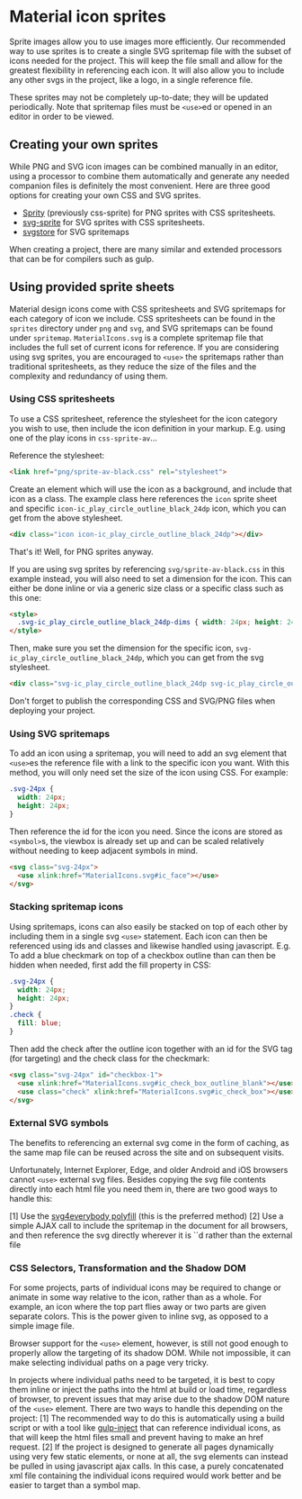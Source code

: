 # Material icon sprites

Sprite images allow you to use images more efficiently.
Our recommended way to use sprites is to create a single SVG spritemap file with the subset of icons needed for the project.
This will keep the file small and allow for the greatest flexibility in referencing each icon.
It will also allow you to include any other svgs in the project, like a logo, in a single reference file.

These sprites may not be completely up-to-date; they will be updated periodically.
Note that spritemap files must be `<use>`ed or opened in an editor in order to be viewed.

## Creating your own sprites

While PNG and SVG icon images can be combined manually in an editor, using a processor to combine them automatically and generate any needed companion files is definitely the most convenient.
Here are three good options for creating your own CSS and SVG sprites.

 * [Sprity](https://www.npmjs.com/package/sprity) (previously css-sprite) for PNG sprites with CSS spritesheets.
 * [svg-sprite](https://www.npmjs.com/package/svg-sprite) for SVG sprites with CSS spritesheets.
 * [svgstore](https://github.com/w0rm/gulp-svgstore) for SVG spritemaps

When creating a project, there are many similar and extended processors that can be for compilers such as gulp.

## Using provided sprite sheets

Material design icons come with CSS spritesheets and SVG spritemaps for each category of icon we include.
CSS spritesheets can be found in the `sprites` directory under `png` and `svg`, and SVG spritemaps can be found under `spritemap`.
`MaterialIcons.svg` is a complete spritemap file that includes the full set of current icons for reference.
If you are considering using svg sprites, you are encouraged to `<use>` the spritemaps rather than traditional spritesheets, as they reduce the size of the files and the complexity and redundancy of using them.

### Using CSS spritesheets

To use a CSS spritesheet, reference the stylesheet for the icon category you wish to use, then include the icon definition in your markup.
E.g. using one of the play icons in `css-sprite-av`...

Reference the stylesheet:

```html
<link href="png/sprite-av-black.css" rel="stylesheet">
```

Create an element which will use the icon as a background, and include that icon as a class.
The example class here references the `icon` sprite sheet and specific `icon-ic_play_circle_outline_black_24dp` icon, which you can get from the above stylesheet.

```html
<div class="icon icon-ic_play_circle_outline_black_24dp"></div>
```

That's it! Well, for PNG sprites anyway.

If you are using svg sprites by referencing `svg/sprite-av-black.css` in this example instead, you will also need to set a dimension for the icon.
This can either be done inline or via a generic size class or a specific class such as this one:

```html
<style>
  .svg-ic_play_circle_outline_black_24dp-dims { width: 24px; height: 24px; }
</style>
```

Then, make sure you set the dimension for the specific icon, `svg-ic_play_circle_outline_black_24dp`, which you can get from the svg stylesheet.

```html
<div class="svg-ic_play_circle_outline_black_24dp svg-ic_play_circle_outline_black_24dp-dims"></div>
```

Don't forget to publish the corresponding CSS and SVG/PNG files when deploying your project.

### Using SVG spritemaps

To add an icon using a spritemap, you will need to add an svg element that `<use>`es the reference file with a link to the specific icon you want.
With this method, you will only need set the size of the icon using CSS.
For example:

```CSS
.svg-24px {
  width: 24px;
  height: 24px;
}
```

Then reference the id for the icon you need.
Since the icons are stored as `<symbol>`s, the viewbox is already set up and can be scaled relatively without needing to keep adjacent symbols in mind.

```HTML
<svg class="svg-24px">
  <use xlink:href="MaterialIcons.svg#ic_face"></use>
</svg>
```

### Stacking spritemap icons

Using spritemaps, icons can also easily be stacked on top of each other by including them in a single svg `<use>` statement.
Each icon can then be referenced using ids and classes and likewise handled using javascript.
E.g. To add a blue checkmark on top of a checkbox outline than can then be hidden when needed, first add the fill property in CSS:

```CSS
.svg-24px {
  width: 24px;
  height: 24px;
}
.check {
  fill: blue;
}
```

Then add the check after the outline icon together with an id for the SVG tag (for targeting) and the check class for the checkmark:

```HTML
<svg class="svg-24px" id="checkbox-1">
  <use xlink:href="MaterialIcons.svg#ic_check_box_outline_blank"></use>
  <use class="check" xlink:href="MaterialIcons.svg#ic_check_box"></use>
</svg>

```

### External SVG symbols

The benefits to referencing an external svg come in the form of caching, as the same map file can be reused across the site and on subsequent visits.

Unfortunately, Internet Explorer, Edge, and older Android and iOS browsers cannot `<use>` external svg files.
Besides copying the svg file contents directly into each html file you need them in, there are two good ways to handle this:

[1] Use the [svg4everybody polyfill](https://github.com/jonathantneal/svg4everybody) (this is the preferred method)
[2] Use a simple AJAX call to include the spritemap in the document for all browsers, and then reference the svg directly wherever it is `<use>´d rather than the external file

### CSS Selectors, Transformation and the Shadow DOM

For some projects, parts of individual icons may be required to change or animate in some way relative to the icon, rather than as a whole. For example, an icon where the top part flies away or two parts are given separate colors. This is the power given to inline svg, as opposed to a simple image file.

Browser support for the `<use>` element, however, is still not good enough to properly allow the targeting of its shadow DOM. While not impossible, it can make selecting individual paths on a page very tricky.

In projects where individual paths need to be targeted, it is best to copy them inline or inject the paths into the html at build or load time, regardless of browser, to prevent issues that may arise due to the shadow DOM nature of the `<use>` element. There are two ways to handle this depending on the project:
[1] The recommended way to do this is automatically using a build script or with a tool like [gulp-inject](https://github.com/klei/gulp-inject) that can reference individual icons, as that will keep the html files small and prevent having to make an href request.
[2] If the project is designed to generate all pages dynamically using very few static elements, or none at all, the svg elements can instead be pulled in using javascript ajax calls. In this case, a purely concatenated xml file containing the individual icons required would work better and be easier to target than a symbol map.